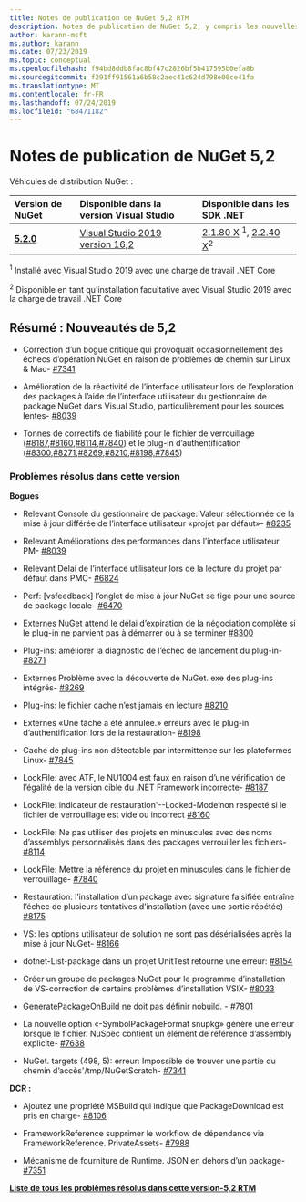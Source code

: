 ```yaml
---
title: Notes de publication de NuGet 5,2 RTM
description: Notes de publication de NuGet 5,2, y compris les nouvelles fonctionnalités, les correctifs de bogues et DCR.
author: karann-msft
ms.author: karann
ms.date: 07/23/2019
ms.topic: conceptual
ms.openlocfilehash: f94bd8ddb8fac8bf47c2826bf5b417595b0efa8b
ms.sourcegitcommit: f291ff91561a6b58c2aec41c624d798e00ce41fa
ms.translationtype: MT
ms.contentlocale: fr-FR
ms.lasthandoff: 07/24/2019
ms.locfileid: "68471182"
---
```

# <a name="nuget-52-release-notes"></a>Notes de publication de NuGet 5,2

Véhicules de distribution NuGet :

| Version de NuGet | Disponible dans la version Visual Studio| Disponible dans les SDK .NET|
|:---|:---|:---|
| [**5.2.0**](https://nuget.org/downloads) | [Visual Studio 2019 version 16,2](https://visualstudio.microsoft.com/downloads/) | [2.1.80 X](https://dotnet.microsoft.com/download/dotnet-core/2.1) <sup>1</sup>, [2.2.40 X](https://dotnet.microsoft.com/download/dotnet-core/2.2)<sup>2</sup> |

<sup>1</sup> Installé avec Visual Studio 2019 avec une charge de travail .NET Core 

<sup>2</sup> Disponible en tant qu’installation facultative avec Visual Studio 2019 avec la charge de travail .NET Core

## <a name="summary-whats-new-in-52"></a>Résumé : Nouveautés de 5,2

* Correction d’un bogue critique qui provoquait occasionnellement des échecs d’opération NuGet en raison de problèmes de chemin sur Linux & Mac- [#7341](https://github.com/NuGet/Home/issues/7341)

* Amélioration de la réactivité de l’interface utilisateur lors de l’exploration des packages à l’aide de l’interface utilisateur du gestionnaire de package NuGet dans Visual Studio, particulièrement pour les sources lentes- [#8039](https://github.com/NuGet/Home/issues/8039)

* Tonnes de correctifs de fiabilité pour le fichier de verrouillage ([#8187](https://github.com/NuGet/Home/issues/8187),[#8160](https://github.com/NuGet/Home/issues/8160),[#8114](https://github.com/NuGet/Home/issues/8114),[#7840](https://github.com/NuGet/Home/issues/7840)) et le plug-in d’authentification ([#8300](https://github.com/NuGet/Home/issues/8300),[#8271](https://github.com/NuGet/Home/issues/8271),[#8269](https://github.com/NuGet/Home/issues/8269),[#8210](https://github.com/NuGet/Home/issues/8210),[#8198,](https://github.com/NuGet/Home/issues/8198)[#7845](https://github.com/NuGet/Home/issues/7845))

### <a name="issues-fixed-in-this-release"></a>Problèmes résolus dans cette version

**Bogues**

* Relevant Console du gestionnaire de package:  Valeur sélectionnée de la mise à jour différée de l’interface utilisateur «projet par défaut»- [#8235](https://github.com/NuGet/Home/issues/8235)

* Relevant Améliorations des performances dans l’interface utilisateur PM- [#8039](https://github.com/NuGet/Home/issues/8039)

* Relevant Délai de l’interface utilisateur lors de la lecture du projet par défaut dans PMC- [#6824](https://github.com/NuGet/Home/issues/6824)

* Perf: [vsfeedback] l’onglet de mise à jour NuGet se fige pour une source de package locale- [#6470](https://github.com/NuGet/Home/issues/6470)

* Externes  NuGet attend le délai d’expiration de la négociation complète si le plug-in ne parvient pas à démarrer ou à se terminer [#8300](https://github.com/NuGet/Home/issues/8300)

* Plug-ins: améliorer la diagnostic de l’échec de lancement du plug-in- [#8271](https://github.com/NuGet/Home/issues/8271)

* Externes Problème avec la découverte de NuGet. exe des plug-ins intégrés- [#8269](https://github.com/NuGet/Home/issues/8269)

* Plug-ins: le fichier cache n’est jamais en lecture [#8210](https://github.com/NuGet/Home/issues/8210)

* Externes  «Une tâche a été annulée.» erreurs avec le plug-in d’authentification lors de la restauration- [#8198](https://github.com/NuGet/Home/issues/8198)

* Cache de plug-ins non détectable par intermittence sur les plateformes Linux- [#7845](https://github.com/NuGet/Home/issues/7845)

* LockFile: avec ATF, le NU1004 est faux en raison d’une vérification de l’égalité de la version cible du .NET Framework incorrecte- [#8187](https://github.com/NuGet/Home/issues/8187)

* LockFile: indicateur de restauration'--Locked-Mode’non respecté si le fichier de verrouillage est vide ou incorrect [#8160](https://github.com/NuGet/Home/issues/8160)

* LockFile: Ne pas utiliser des projets en minuscules avec des noms d’assemblys personnalisés dans des packages verrouiller les fichiers- [#8114](https://github.com/NuGet/Home/issues/8114)

* LockFile: Mettre la référence du projet en minuscules dans le fichier de verrouillage- [#7840](https://github.com/NuGet/Home/issues/7840)

* Restauration: l’installation d’un package avec signature falsifiée entraîne l’échec de plusieurs tentatives d’installation (avec une sortie répétée)- [#8175](https://github.com/NuGet/Home/issues/8175)

* VS: les options utilisateur de solution ne sont pas désérialisées après la mise à jour NuGet- [#8166](https://github.com/NuGet/Home/issues/8166)

* dotnet-List-package dans un projet UnitTest retourne une erreur: [#8154](https://github.com/NuGet/Home/issues/8154)

* Créer un groupe de packages NuGet pour le programme d’installation de VS-correction de certains problèmes d’installation VSIX- [#8033](https://github.com/NuGet/Home/issues/8033)

* GeneratePackageOnBuild ne doit pas définir nobuild. - [#7801](https://github.com/NuGet/Home/issues/7801)

* La nouvelle option «-SymbolPackageFormat snupkg» génère une erreur lorsque le fichier. NuSpec contient un élément de référence d’assembly explicite- [#7638](https://github.com/NuGet/Home/issues/7638)

* NuGet. targets (498, 5): erreur: Impossible de trouver une partie du chemin d’accès'/tmp/NuGetScratch- [#7341](https://github.com/NuGet/Home/issues/7341)

**DCR :**

* Ajoutez une propriété MSBuild qui indique que PackageDownload est pris en charge- [#8106](https://github.com/NuGet/Home/issues/8106)

* FrameworkReference supprimer le workflow de dépendance via FrameworkReference. PrivateAssets- [#7988](https://github.com/NuGet/Home/issues/7988)

* Mécanisme de fourniture de Runtime. JSON en dehors d’un package- [#7351](https://github.com/NuGet/Home/issues/7351)

**[Liste de tous les problèmes résolus dans cette version-5,2 RTM](https://github.com/nuget/home/issues?q=is%3Aissue+is%3Aclosed+milestone%3A%225.2")**


